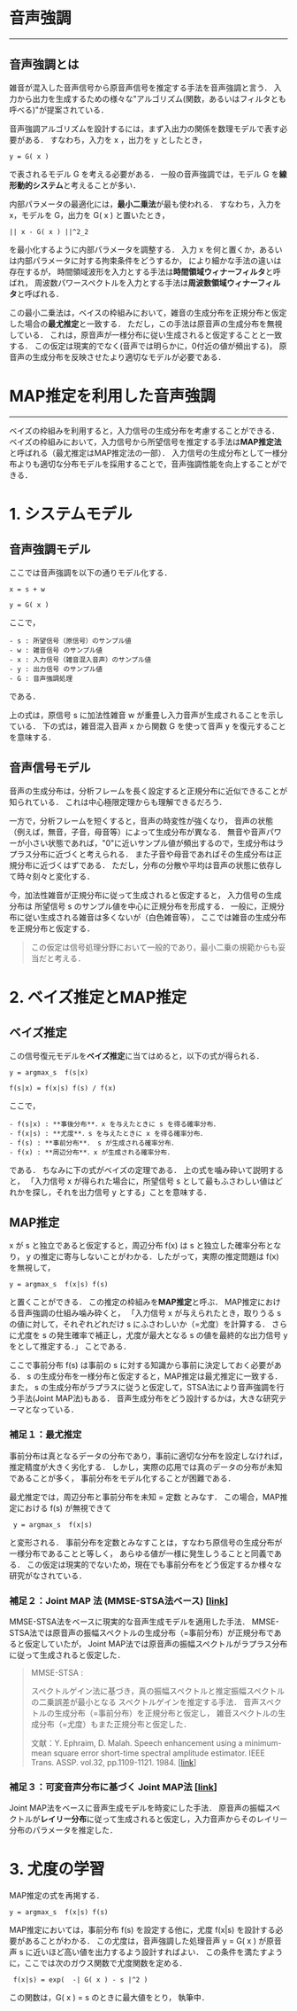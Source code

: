 # 音声強調

* * *

## 音声強調とは

雑音が混入した音声信号から原音声信号を推定する手法を音声強調と言う．
入力から出力を生成するための様々な"アルゴリズム(関数，あるいはフィルタとも呼べる)"が提案されている．

音声強調アルゴリズムを設計するには，まず入出力の関係を数理モデルで表す必要がある．
すなわち，入力を x ，出力を y としたとき，

    y = G( x ) 

で表されるモデル G を考える必要がある．
一般の音声強調では，モデル G を**線形動的システム**と考えることが多い．

内部パラメータの最適化には，**最小二乗法**が最も使われる．
すなわち，入力を x，モデルを G，出力を G( x ) と置いたとき，

    || x - G( x ) ||^2_2 
    
 を最小化するように内部パラメータを調整する．
 入力 x を何と置くか，あるいは内部パラメータに対する拘束条件をどうするか，
 により細かな手法の違いは存在するが，
時間領域波形を入力とする手法は**時間領域ウィナーフィルタ**と呼ばれ，
周波数パワースペクトルを入力とする手法は**周波数領域ウィナーフィルタ**と呼ばれる．
 
 この最小二乗法は，ベイスの枠組みにおいて，雑音の生成分布を正規分布と仮定した場合の**最尤推定**と一致する．
 ただし，この手法は原音声の生成分布を無視している．
これは，原音声が一様分布に従い生成されると仮定することと一致する．
この仮定は現実的でなく(音声では明らかに，0付近の値が頻出する)，
原音声の生成分布を反映させたより適切なモデルが必要である．

# MAP推定を利用した音声強調

* * *

ベイズの枠組みを利用すると，入力信号の生成分布を考慮することができる．
ベイズの枠組みにおいて，入力信号から所望信号を推定する手法は**MAP推定法**と呼ばれる（最尤推定はMAP推定法の一部）．
入力信号の生成分布として一様分布よりも適切な分布モデルを採用することで，音声強調性能を向上することができる．

# 1. システムモデル

## 音声強調モデル
 ここでは音声強調を以下の通りモデル化する．

    x = s + w

    y = G( x )

ここで，

    - s : 所望信号（原信号）のサンプル値
    - w : 雑音信号 のサンプル値
    - x : 入力信号（雑音混入音声）のサンプル値
    - y : 出力信号 のサンプル値
    - G : 音声強調処理
である．

上の式は，原信号 s に加法性雑音 w が重畳し入力音声が生成されることを示している．
下の式は，雑音混入音声 x から関数 G を使って音声 y を復元することを意味する．

## 音声信号モデル

音声の生成分布は，分析フレームを長く設定すると正規分布に近似できることが知られている．
これは中心極限定理からも理解できるだろう．

一方で，分析フレームを短くすると，音声の時変性が強くなり，
音声の状態（例えば，無音，子音，母音等）によって生成分布が異なる．
無音や音声パワーが小さい状態であれば，"0"に近いサンプル値が頻出するので，生成分布はラプラス分布に近づくと考えられる．
また子音や母音であればその生成分布は正規分布に近づくはずである．
ただし，分布の分散や平均は音声の状態に依存して時々刻々と変化する．

今，加法性雑音が正規分布に従って生成されると仮定すると，
入力信号の生成分布は 所望信号 s のサンプル値を中心に正規分布を形成する．
一般に，正規分布に従い生成される雑音は多くないが（白色雑音等），
ここでは雑音の生成分布を正規分布と仮定する．

> この仮定は信号処理分野において一般的であり，最小二乗の規範からも妥当だと考える．


# 2. ベイズ推定とMAP推定

## ベイズ推定
この信号復元モデルを**ベイズ推定**に当てはめると，以下の式が得られる．

    y = argmax_s  f(s|x)

    f(s|x) = f(x|s) f(s) / f(x)

ここで，

    - f(s|x) : **事後分布**．x を与えたときに s を得る確率分布．
    - f(x|s) : **尤度**．s を与えたときに x を得る確率分布．
    - f(s) : **事前分布**． s が生成される確率分布．
    - f(x) : **周辺分布**．x が生成される確率分布．

である．
ちなみに下の式がベイズの定理である．
上の式を噛み砕いて説明すると，
「入力信号 x が得られた場合に，所望信号 s として最もふさわしい値はどれかを探し，それを出力信号 y とする」ことを意味する．

## MAP推定

 x が  s と独立であると仮定すると，周辺分布 f(x) は s と独立した確率分布となり，
 y の推定に寄与しないことがわかる．したがって，実際の推定問題は f(x) を無視して，
 
    y = argmax_s  f(x|s) f(s)

と置くことができる．
この推定の枠組みを**MAP推定**と呼ぶ．
MAP推定における音声強調の仕組み噛み砕くと，
「入力信号 x が与えられたとき，取りうる s の値に対して，それぞれどれだけ s にふさわしいか（=尤度）を計算する．
さらに尤度を s の発生確率で補正し，尤度が最大となる s の値を最終的な出力信号 y をとして推定する．」
ことである．

ここで事前分布 f(s) は事前の s に対する知識から事前に決定しておく必要がある．
s の生成分布を一様分布と仮定すると，MAP推定は最尤推定に一致する．
また， s の生成分布がラプラスに従うと仮定して，STSA法により音声強調を行う手法(Joint MAP法)もある．
音声生成分布をどう設計するかは，大きな研究テーマとなっている．

### 補足１：最尤推定

事前分布は真となるデータの分布であり，事前に適切な分布を設定しなければ，推定精度が大きく劣化する．
しかし，実際の応用では真のデータの分布が未知であることが多く，
事前分布をモデル化することが困難である．

最尤推定では，周辺分布と事前分布を未知 = 定数 とみなす．
この場合，MAP推定における f(s) が無視できて

     y = argmax_s  f(x|s)
 
と変形される．
事前分布を定数とみなすことは，すなわち原信号の生成分布が一様分布であることと等しく，
あらゆる値が一様に発生しうることと同義である．
この仮定は現実的でないため，現在でも事前分布をどう仮定するか様々な研究がなされている．

### 補足２：Joint MAP 法 (MMSE-STSA法ベース) [[link](https://pdfs.semanticscholar.org/6e39/5084f54260ad90299c33d229aea6a840c873.pdf)]

MMSE-STSA法をベースに現実的な音声生成モデルを適用した手法．
MMSE-STSA法では原音声の振幅スペクトルの生成分布（=事前分布）が正規分布であると仮定していたが，
Joint MAP法では原音声の振幅スペクトルがラプラス分布に従って生成されると仮定した．
 
> MMSE-STSA : 
>
> スペクトルゲイン法に基づき，真の振幅スペクトルと推定振幅スペクトルの二乗誤差が最小となる
> スペクトルゲインを推定する手法．
> 音声スペクトルの生成分布（=事前分布）を正規分布と仮定し，
> 雑音スペクトルの生成分布（=尤度）もまた正規分布と仮定した．
>
> 文献：Y. Ephraim, D. Malah. Speech enhancement using a minimum-mean square error short-time spectral amplitude estimator. IEEE Trans. ASSP. vol.32, pp.1109-1121. 1984. [[link](https://ieeexplore.ieee.org/document/1164453)]

### 補足３：可変音声分布に基づく Joint MAP法 [[link](https://search.ieice.org/bin/summary.php?id=e90-a_8_1587)]


Joint MAP法をベースに音声生成モデルを時変にした手法．
原音声の振幅スペクトルが**レイリー分布**に従って生成されると仮定し，入力音声からそのレイリー分布のパラメータを推定した．


# 3. 尤度の学習

MAP推定の式を再掲する．

    y = argmax_s  f(x|s) f(s)
    
    
MAP推定においては，事前分布 f(s) を設定する他に，尤度 f(x|s) を設計する必要があることがわかる．
この尤度は，音声強調した処理音声 y = G( x ) が原音声 s に近いほど高い値を出力するよう設計すればよい．
この条件を満たすように，ここでは次のガウス関数で尤度関数を定める．

     f(x|s) = exp(  -| G( x ) - s |^2 )

この関数は，G( x ) = s のときに最大値をとり，
執筆中．
